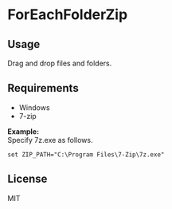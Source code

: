 # ForEachFolderZip 

## Usage
Drag and drop files and folders.  

## Requirements
- Windows
- 7-zip  

**Example:**  
Specify 7z.exe as follows.    
```
set ZIP_PATH="C:\Program Files\7-Zip\7z.exe"
```

## License
MIT
